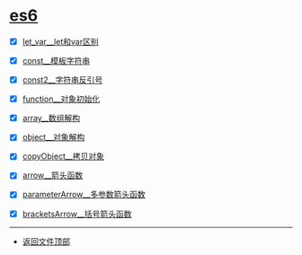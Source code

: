 
# [es6](../README.md)

- [x] [let_var__let和var区别](let_var.html)
- [x] [const__模板字符串](const.html)
- [x] [const2__字符串反引号](const2.html)
- [x] [function__对象初始化](function.html)

- [x] [array__数组解构](array.html)
- [x] [object__对象解构](object.html)
- [x] [copyObject__拷贝对象](copyObject.html)

- [x] [arrow__箭头函数](arrow.html)
- [x] [parameterArrow__多参数箭头函数](parameterArrow.html)
- [x] [bracketsArrow__括号箭头函数](bracketsArrow.html)

-----------------

- [返回文件顶部](../README.md)


